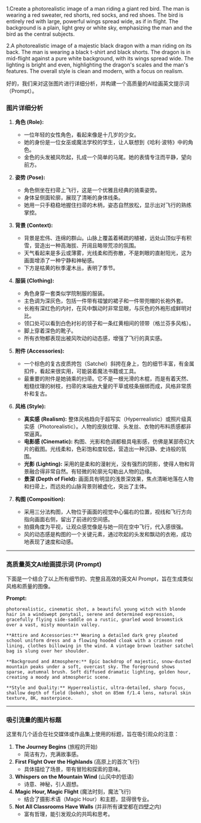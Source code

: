 1.Create a photorealistic image of a man riding a giant red bird. The man is wearing a red sweater, red shorts, red socks, and red shoes. 
The bird is entirely red with large, powerful wings spread wide, as if in flight. The background is a plain, light grey or white sky, emphasizing the man and the bird as the central subjects.

2.​A photorealistic image of a majestic black dragon with a man riding on its back. The man is wearing a black t-shirt and black shorts. 
The dragon is in mid-flight against a pure white background, with its wings spread wide. The lighting is bright and even, highlighting the dragon's scales and the man's features.
The overall style is clean and modern, with a focus on realism.

好的，我们来对这张图片进行详细分析，并构建一个高质量的AI绘画英文提示词（Prompt）。

### 图片详细分析

1.  **角色 (Role):**
    *   一位年轻的女性角色，看起来像是十几岁的少女。
    *   她的身份是一位女巫或魔法学校的学生，让人联想到《哈利·波特》中的角色。
    *   金色的头发被风吹起，扎成一个简单的马尾。她的表情专注而平静，望向前方。

2.  **姿势 (Pose):**
    *   角色侧坐在扫帚上飞行，这是一个优雅且经典的骑乘姿势。
    *   身体呈侧面轮廓，展现了清晰的身体线条。
    *   她用一只手稳稳地握住扫帚的木柄，姿态自然放松，显示出对飞行的熟练掌控。

3.  **背景 (Context):**
    *   背景是宏伟、连绵的群山。山脉上覆盖着稀疏的植被，远处山顶似乎有积雪，营造出一种高海拔、开阔且略带荒凉的氛围。
    *   天气看起来是多云或薄雾，光线柔和而弥散，不是刺眼的直射阳光，这为画面增添了一种宁静和神秘感。
    *   下方是枯黄的秋季灌木丛，表明了季节。

4.  **服装 (Clothing):**
    *   角色身穿一套类似学院制服的服装。
    *   主色调为深灰色，包括一件带有褶皱的裙子和一件带兜帽的长袍外套。
    *   长袍有深红色的内衬，在风中飘动时非常显眼，与灰色的外袍形成鲜明对比。
    *   领口处可以看到白色衬衫的领子和一条红黄相间的领带（格兰芬多风格）。
    *   脚上穿着深色的靴子。
    *   所有衣物都表现出被风吹动的动态感，增强了飞行的真实感。

5.  **附件 (Accessories):**
    *   一个棕色的复古皮质挎包（Satchel）斜挎在身上，包的细节丰富，有金属扣件，看起来很实用，可能装着魔法书籍或工具。
    *   最重要的附件是她骑乘的扫帚。它不是一根光滑的木棍，而是有着天然、粗糙纹理的树枝，扫帚的末端由大量的干草或枝条捆绑而成，风格非常质朴和复古。

6.  **风格 (Style):**
    *   **真实感 (Realism):** 整体风格趋向于超写实（Hyperrealistic）或照片级真实感（Photorealistic）。人物的皮肤纹理、头发丝、衣物的布料质感都非常逼真。
    *   **电影感 (Cinematic):** 构图、光影和色调都极具电影感，仿佛是某部奇幻大片的截图。光线柔和，色彩饱和度较低，营造出一种沉静、史诗般的氛围。
    *   **光影 (Lighting):** 采用的是柔和的漫射光，没有强烈的阴影，使得人物和背景融合得非常自然。有轻微的轮廓光勾勒出人物的边缘。
    *   **景深 (Depth of Field):** 画面具有明显的浅景深效果，焦点清晰地落在人物和扫帚上，而远处的山脉背景则被虚化，突出了主体。

7.  **构图 (Composition):**
    *   采用三分法构图，人物位于画面的视觉中心偏右的位置，视线和飞行方向指向画面右侧，留出了前进的空间感。
    *   拍摄角度为平视，让观众感觉像是与她一同在空中飞行，代入感很强。
    *   风的动态感是构图的一个关键元素，通过吹起的头发和飘动的衣袍，成功地表现了速度和动感。

---

### 高质量英文AI绘画提示词 (Prompt)

下面是一个结合了以上所有细节的、完整且高效的英文AI Prompt，旨在生成类似风格和质量的图像。

**Prompt:**

```
photorealistic, cinematic shot, a beautiful young witch with blonde hair in a windswept ponytail, serene and determined expression, gracefully flying side-saddle on a rustic, gnarled wood broomstick over a vast, misty mountain valley.

**Attire and Accessories:** Wearing a detailed dark grey pleated school uniform dress and a flowing hooded cloak with a crimson red lining, clothes billowing in the wind. A vintage brown leather satchel bag is slung over her shoulder.

**Background and Atmosphere:** Epic backdrop of majestic, snow-dusted mountain peaks under a soft, overcast sky. The foreground shows sparse, autumnal brush. Soft diffused dramatic lighting, golden hour, creating a moody and atmospheric scene.

**Style and Quality:** Hyperrealistic, ultra-detailed, sharp focus, shallow depth of field (bokeh), shot on 85mm f/1.4 lens, natural skin texture, 8K, masterpiece.
```

---

### 吸引流量的图片标题

这里有几个适合在社交媒体或作品集上使用的标题，旨在吸引观众的注意：

1.  **The Journey Begins** (旅程的开始)
    *   简洁有力，充满故事感。
2.  **First Flight Over the Highlands** (高原上的首次飞行)
    *   具体描绘了场景，带有冒险和探索的意味。
3.  **Whispers on the Mountain Wind** (山风中的低语)
    *   诗意、神秘，引人遐想。
4.  **Magic Hour, Magic Flight** (魔法时刻，魔法飞行)
    *   结合了摄影术语（Magic Hour）和主题，显得很专业。
5.  **Not All Classrooms Have Walls** (并非所有课堂都在四壁之内)
    *   富有哲理，能引发观众的共鸣和思考。
